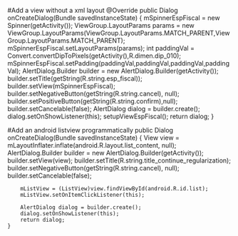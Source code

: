 #Add a view without a xml layout
@Override
    public Dialog onCreateDialog(Bundle savedInstanceState)
    {
        mSpinnerEspFiscal = new Spinner(getActivity());
        ViewGroup.LayoutParams params = new ViewGroup.LayoutParams(ViewGroup.LayoutParams.MATCH_PARENT,ViewGroup.LayoutParams.MATCH_PARENT);
        mSpinnerEspFiscal.setLayoutParams(params);
        int paddingVal = Convert.convertDipToPixels(getActivity(),R.dimen.dip_010);
        mSpinnerEspFiscal.setPadding(paddingVal,paddingVal,paddingVal,paddingVal);
        AlertDialog.Builder builder = new AlertDialog.Builder(getActivity());
        builder.setTitle(getString(R.string.esp_fiscal));
        builder.setView(mSpinnerEspFiscal);
        builder.setNegativeButton(getString(R.string.cancel), null);
        builder.setPositiveButton(getString(R.string.confirm),null);
        builder.setCancelable(false);
        AlertDialog dialog = builder.create();
        dialog.setOnShowListener(this);
        setupViewEspFiscal();
        return dialog;
    }
    
#Add an android listview programmatically
public Dialog onCreateDialog(Bundle savedInstanceState)
	{
		View view = mLayoutInflater.inflate(android.R.layout.list_content, null);
		AlertDialog.Builder builder = new AlertDialog.Builder(getActivity());
		builder.setView(view);
		builder.setTitle(R.string.title_continue_regularization);
		builder.setNegativeButton(getString(R.string.cancel), null);
		builder.setCancelable(false);
		
		mListView = (ListView)view.findViewById(android.R.id.list);
		mListView.setOnItemClickListener(this);
		
		AlertDialog dialog = builder.create();
		dialog.setOnShowListener(this);
		return dialog;
	}
